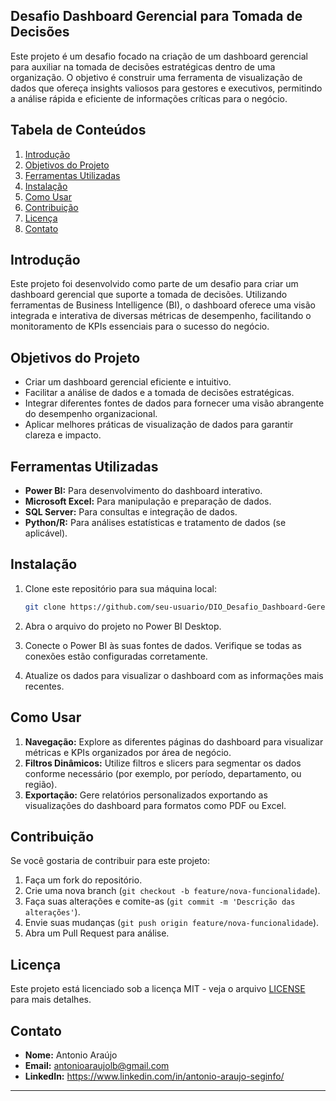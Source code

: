 ## Desafio Dashboard Gerencial para Tomada de Decisões

Este projeto é um desafio focado na criação de um dashboard gerencial para auxiliar na tomada de decisões estratégicas dentro de uma organização. O objetivo é construir uma ferramenta de visualização de dados que ofereça insights valiosos para gestores e executivos, permitindo a análise rápida e eficiente de informações críticas para o negócio.

## Tabela de Conteúdos

1. [Introdução](#introdução)
2. [Objetivos do Projeto](#objetivos-do-projeto)
3. [Ferramentas Utilizadas](#ferramentas-utilizadas)
4. [Instalação](#instalação)
5. [Como Usar](#como-usar)
6. [Contribuição](#contribuição)
7. [Licença](#licença)
8. [Contato](#contato)

## Introdução

Este projeto foi desenvolvido como parte de um desafio para criar um dashboard gerencial que suporte a tomada de decisões. Utilizando ferramentas de Business Intelligence (BI), o dashboard oferece uma visão integrada e interativa de diversas métricas de desempenho, facilitando o monitoramento de KPIs essenciais para o sucesso do negócio.

## Objetivos do Projeto

- Criar um dashboard gerencial eficiente e intuitivo.
- Facilitar a análise de dados e a tomada de decisões estratégicas.
- Integrar diferentes fontes de dados para fornecer uma visão abrangente do desempenho organizacional.
- Aplicar melhores práticas de visualização de dados para garantir clareza e impacto.

## Ferramentas Utilizadas

- **Power BI:** Para desenvolvimento do dashboard interativo.
- **Microsoft Excel:** Para manipulação e preparação de dados.
- **SQL Server:** Para consultas e integração de dados.
- **Python/R:** Para análises estatísticas e tratamento de dados (se aplicável).

## Instalação

1. Clone este repositório para sua máquina local:

    ```bash
    git clone https://github.com/seu-usuario/DIO_Desafio_Dashboard-Gerencial_Tomada_Decisoes_Power-BI.git
    ```

2. Abra o arquivo do projeto no Power BI Desktop.

3. Conecte o Power BI às suas fontes de dados. Verifique se todas as conexões estão configuradas corretamente.

4. Atualize os dados para visualizar o dashboard com as informações mais recentes.

## Como Usar

1. **Navegação:** Explore as diferentes páginas do dashboard para visualizar métricas e KPIs organizados por área de negócio.
2. **Filtros Dinâmicos:** Utilize filtros e slicers para segmentar os dados conforme necessário (por exemplo, por período, departamento, ou região).
3. **Exportação:** Gere relatórios personalizados exportando as visualizações do dashboard para formatos como PDF ou Excel.

## Contribuição

Se você gostaria de contribuir para este projeto:

1. Faça um fork do repositório.
2. Crie uma nova branch (`git checkout -b feature/nova-funcionalidade`).
3. Faça suas alterações e comite-as (`git commit -m 'Descrição das alterações'`).
4. Envie suas mudanças (`git push origin feature/nova-funcionalidade`).
5. Abra um Pull Request para análise.

## Licença

Este projeto está licenciado sob a licença MIT - veja o arquivo [LICENSE](LICENSE) para mais detalhes.

## Contato

- **Nome:** Antonio Araújo
- **Email:** antonioaraujolb@gmail.com
- **LinkedIn:** https://www.linkedin.com/in/antonio-araujo-seginfo/

---
